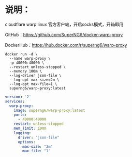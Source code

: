 # 说明：
cloudflare warp linux 官方客户端，开启socks模式，开箱即用


GitHub：https://github.com/SuperNG6/docker-warp-proxy

DockerHub：https://hub.docker.com/r/superng6/warp-proxy

```shell
docker run -d \
  --name warp-proxy \
  -p 40000:40000 \
  --restart unless-stopped \
  --memory 100m \
  --log-driver json-file \
  --log-opt max-size=2m \
  --log-opt max-file=1 \
  superng6/warp-proxy:latest
```  

```yml
version: '2'
services:
  warp-proxy:
    image: superng6/warp-proxy:latest
    ports:
      - 40000:40000
    restart: unless-stopped
    mem_limit: 100m
    logging:
      driver: "json-file"
      options:
        max-size: "2m"
        max-file: "1"    
```
